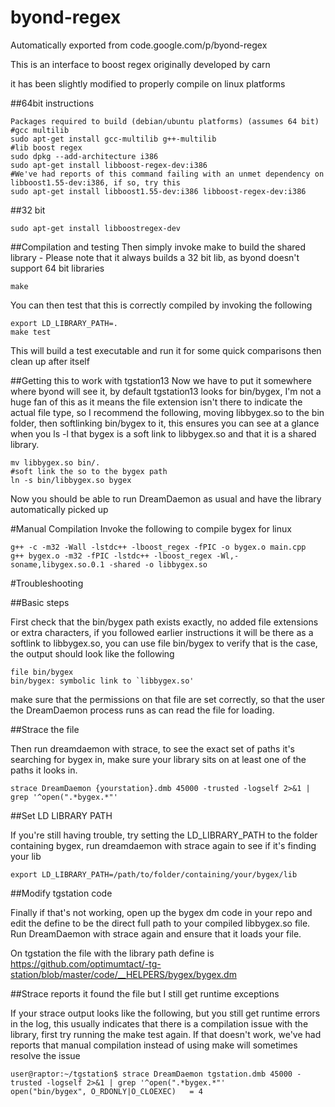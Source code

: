 # byond-regex
Automatically exported from code.google.com/p/byond-regex

This is an interface to boost regex originally developed by carn

it has been slightly modified to properly compile on linux platforms

##64bit instructions

    Packages required to build (debian/ubuntu platforms) (assumes 64 bit)
    #gcc multilib
    sudo apt-get install gcc-multilib g++-multilib
    #lib boost regex
    sudo dpkg --add-architecture i386
    sudo apt-get install libboost-regex-dev:i386
    #We've had reports of this command failing with an unmet dependency on libboost1.55-dev:i386, if so, try this
    sudo apt-get install libboost1.55-dev:i386 libboost-regex-dev:i386

##32 bit
    
    sudo apt-get install libboostregex-dev

##Compilation and testing
Then simply invoke make to build the shared library - Please note that it always builds a 32 bit lib, as byond doesn't support 64 bit libraries

    make

You can then test that this is correctly compiled by invoking the following

    export LD_LIBRARY_PATH=.
    make test

This will build a test executable and run it for some quick comparisons then clean up after itself

##Getting this to work with tgstation13
Now we have to put it somewhere where byond will see it, by default tgstation13 looks for bin/bygex, I'm not a huge fan of this as it means the file extension isn't there to indicate the actual file type, so I recommend the following, moving libbygex.so to the bin folder, then softlinking bin/bygex to it, this ensures you can see at a glance when you ls -l that bygex is a soft link to libbygex.so and that it is a shared library.

    mv libbygex.so bin/.
    #soft link the so to the bygex path
    ln -s bin/libbygex.so bygex 

Now you should be able to run DreamDaemon as usual and have the library automatically picked up

#Manual Compilation
Invoke the following to compile bygex for linux

    g++ -c -m32 -Wall -lstdc++ -lboost_regex -fPIC -o bygex.o main.cpp
    g++ bygex.o -m32 -fPIC -lstdc++ -lboost_regex -Wl,-soname,libygex.so.0.1 -shared -o libbygex.so

#Troubleshooting

##Basic steps

First check that the bin/bygex path exists exactly, no added file extensions or extra characters, if you followed earlier instructions it will be there as a softlink to libbygex.so, you can use file bin/bygex to verify that is the case, the output should look like the following 

    file bin/bygex
    bin/bygex: symbolic link to `libbygex.so'

make sure that the permissions on that file are set correctly, so that the user the DreamDaemon process runs as can read the file for loading.

##Strace the file

Then run dreamdaemon with strace, to see the exact set of paths it's searching for bygex in, make sure your library sits on at least one of the paths it looks in.
    
    strace DreamDaemon {yourstation}.dmb 45000 -trusted -logself 2>&1 | grep '^open(".*bygex.*"'

##Set LD LIBRARY PATH

If you're still having trouble, try setting the LD_LIBRARY_PATH to the folder containing bygex, run dreamdaemon with strace again to see if it's finding your lib

    export LD_LIBRARY_PATH=/path/to/folder/containing/your/bygex/lib

##Modify tgstation code    

Finally if that's not working, open up the bygex dm code in your repo and edit the define to be the direct full path to your compiled libbygex.so file. Run DreamDaemon with strace again and ensure that it loads your file.

On tgstation the file with the library path define is https://github.com/optimumtact/-tg-station/blob/master/code/__HELPERS/bygex/bygex.dm

##Strace reports it found the file but I still get runtime exceptions

If your strace output looks like the following, but you still get runtime errors in the log, this usually indicates that there is a compilation issue with the library, first try running the make test again. If that doesn't work, we've had reports that manual compilation instead of using make will sometimes resolve the issue

    user@raptor:~/tgstation$ strace DreamDaemon tgstation.dmb 45000 -trusted -logself 2>&1 | grep '^open(".*bygex.*"'
    open("bin/bygex", O_RDONLY|O_CLOEXEC)   = 4
